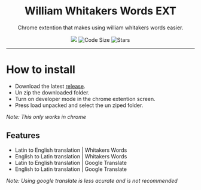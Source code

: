<div align="center">
  <!-- Logo and Title -->
  <h1>William Whitakers Words EXT</h1>
  <p>Chrome extention that makes using william whitakers words easier.</p>

<!-- Fancy badges -->
<img src="https://img.shields.io/github/downloads/cqb13/William-Whitakers-Words-EXT/total?color=blue">
<img src="https://img.shields.io/github/languages/code-size/cqb13/William-Whitakers-Words-EXT" alt="Code Size">
<img src="https://img.shields.io/github/stars/cqb13/William-Whitakers-Words-EXT" alt="Stars">
</div>

<hr />

# How to install
- Download the latest [release](/../../releases).
- Un zip the downloaded folder.
- Turn on developer mode in the chrome extention screen.
- Press load unpacked and select the un ziped folder.

*Note: This only works in chrome*

## Features 
- Latin to English translation | Whitakers Words
- English to Latin translation | Whitakers Words
- Latin to English translation | Google Translate
- English to Latin translation | Google Translate

*Note: Using google translate is less acurate and is not recommended*
